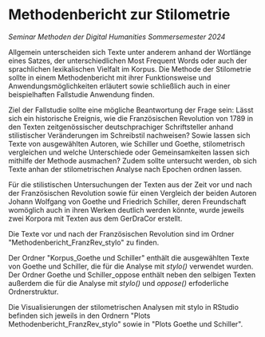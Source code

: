 # Methodenbericht zur Stilometrie

*Seminar Methoden der Digital Humanities Sommersemester 2024*


Allgemein unterscheiden sich Texte unter anderem anhand der Wortlänge eines Satzes, der unterschiedlichen Most Frequent Words oder auch der sprachlichen lexikalischen Vielfalt im Korpus.
Die Methode der Stilometrie sollte in einem Methodenbericht mit ihrer Funktionsweise und Anwendungsmöglichkeiten erläutert sowie schließlich auch in einer beispielhaften Fallstudie Anwendung finden.

Ziel der Fallstudie sollte eine mögliche Beantwortung der Frage sein: Lässt sich ein historische Ereignis, wie die Französischen Revolution von 1789 in den Texten zeitgenössischer deutschprachiger Schriftsteller anhand stilistischer Veränderungen im Schreibstil nachweisen? Sowie lassen sich Texte von ausgewählten Autoren, wie Schiller und Goethe, stilometrisch vergleichen und welche Unterschiede oder Gemeinsamkeiten lassen sich mithilfe der Methode ausmachen? Zudem sollte untersucht werden, ob sich Texte anhan der stilometrischen Analyse nach Epochen ordnen lassen.


Für die stilistischen Untersuchungen der Texten aus der Zeit vor und nach der Französischen Revolution sowie für einen Vergleich der beiden Autoren Johann Wolfgang von Goethe und Friedrich Schiller, deren Freundschaft womöglich auch in ihren Werken deutlich werden könnte, wurde jeweils zwei Korpora mit Texten aus dem GerDraCor erstellt. 

Die Texte vor und nach der Französischen Revolution sind im Ordner "Methodenbericht_FranzRev_stylo" zu finden. 

Der Ordner "Korpus_Goethe und Schiller" enthält die ausgewählten Texte von Goethe und Schiller, die für die Analyse mit *stylo()* verwendet wurden. 
Der Ordner Goethe und Schiller_oppose enthält neben den selbigen Texten außerdem die für die Analyse mit *stylo()* und *oppose()* erfoderliche Ordnerstruktur.


Die Visualisierungen der stilometrischen Analysen mit stylo in RStudio befinden sich jeweils in den Ordnern "Plots Methodenbericht_FranzRev_stylo" sowie in "Plots Goethe und Schiller".
